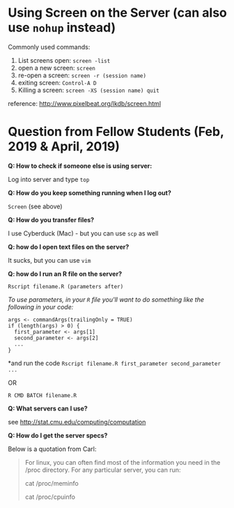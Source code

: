 # Using Screen on the Server (can also use `nohup` instead)

Commonly used commands:

1. List screens open: `screen -list` 
2. open a new screen: `screen`
3. re-open a screen: `screen -r (session name)`
4. exiting screen: `Control-A D`
5. Killing a screen: `screen -XS (session name) quit`

reference: http://www.pixelbeat.org/lkdb/screen.html



# Question from Fellow Students (Feb, 2019 & April, 2019)

**Q: How to check if someone else is using server:**

Log into server and type `top` 

**Q: How do you keep something running when I log out?**

`Screen`  (see above)

**Q: How do you transfer files?**

I use Cyberduck (Mac) - but you can use `scp` as well


**Q: how do I open text files on the server?**

It sucks, but you can use `vim`


**Q: how do I run an R file on the server?**

`Rscript filename.R (parameters after)`


*To use parameters, in your `R` file you'll want to do something like the following in your code:*
```{r}
args <- commandArgs(trailingOnly = TRUE)
if (length(args) > 0) {
  first_parameter <- args[1]
  second_parameter <- args[2]
  ...
}
```
*and run the code `Rscript filename.R first_parameter second_parameter ...` 

OR

`R CMD BATCH filename.R`

**Q: What servers can I use?**

see http://stat.cmu.edu/computing/computation

**Q: How do I get the server specs?**

Below is a quotation from Carl:

>  For linux, you can often find most of the information you need in the /proc directory.  For any particular server, you can run:
>
> cat /proc/meminfo
>
> cat /proc/cpuinfo
